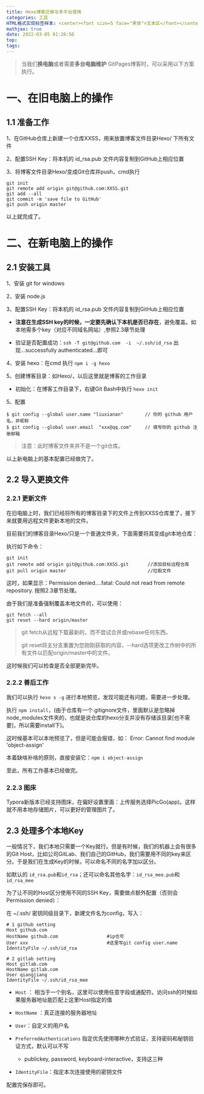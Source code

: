 ```yaml
---
title: Hexo博客迁移与多平台使用
categories: 工具
HTML格式实现标签样本: <center><font size=5 face="黑体">文本区</font></center>
mathjax: true
date: 2022-03-05 01:26:56
top:
tags:
---
```




> 当我们**换电脑**或者需要**多台电脑维护** GitPages博客时，可以采用以下方案执行。

# 一、在旧电脑上的操作

## 1.1 准备工作

1、在GitHub仓库上新建一个仓库XXSS，用来放置博客文件目录Hexo/ 下所有文件

2、配置SSH Key：将本机的 id_rsa.pub 文件内容复制到GitHub上相应位置

3、将博客文件目录Hexo/变成Git仓库并push，cmd执行

```
git init
git remote add origin git@github.com:XXSS.git
git add --all
git commit -m 'save file to GitHub'
git push origin master
```

以上就完成了。



# 二、在新电脑上的操作

## 2.1 安装工具

1、安装 git for windows

2、安装 node.js

3、配置SSH Key：将本机的 id_rsa.pub 文件内容复制到GitHub上相应位置

- **注意在生成SSH key的时候，一定要先确认下本机是否已存在**，避免覆盖。如本地需多个key（对应不同域名网站）,参照2.3章节处理

- 验证是否配置成功：`ssh -T git@github.com  -i  ~/.ssh/id_rsa` 出现...successfully authenticated...即可

4、安装 hexo：在cmd 执行 `npm i -g hexo`

5、创建博客目录：如Hexo/，以后这里就是博客的工作目录

- 初始化：在博客工作目录下，右键Git Bash中执行 `hexo init`

5、配置

```
$ git config --global user.name "liuxianan"        // 你的 github 用户名，非昵称
$ git config --global user.email  "xxx@qq.com"     // 填写你的 github 注册邮箱
```

> 注意：此时博客文件夹并不是一个git仓库。

以上新电脑上的基本配置已经做完了。

## 2.2 导入更换文件

### 2.2.1 更新文件

在旧电脑上时，我们已经将所有的博客目录下的文件上传到XXSS仓库里了，接下来就要用远程文件更新本地的文件。

目前我们的博客目录Hexo/只是一个普通文件夹，下面需要将其变成git本地仓库：

执行如下命令：

```
git init
git remote add origin git@github.com:XXSS.git       //添加目标远程仓库
git pull origin master                              //拉取文件
```

  这时，如果显示：Permission denied....fatal: Could not read from remote repository. 按照2.3章节处理。

由于我们是准备强制覆盖本地文件的，可以使用：

```
git fetch --all
git reset --hard origin/master
```

> git fetch从远程下载最新的，而不尝试合并或rebase任何东西。
>
> git reset将主分支重置为您刚刚获取的内容，--hard选项更改工作树中的所有文件以匹配origin/master中的文件。

这时候我们可以检查是否全部更新完毕。

### 2.2.2 善后工作

我们可以执行 `hexo s -g` 进行本地预览，发现可能还有问题，需要进一步处理。

执行 `npm install`，(由于仓库有一个.gitignore文件，里面默认是忽略掉 node_modules文件夹的，也就是说仓库的hexo分支并没有存储该目录[也不需要]，所以需要install下)。

这时候基本可以本地预览了，但是可能会报错，如： Error: Cannot find module 'object-assign'

本着缺啥补啥的原则，直接安装它：`npm i object-assign`

至此，所有工作基本已经做完。

### 2.2.3 图床

Typora新版本已经支持图床，在偏好设置里面：上传服务选择PicGo(app)。这样就不用本地存储图片，可以更好的管理图片了。



## 2.3 处理多个本地Key

一般情况下，我们本地只需要一个Key就行。但是有时候，我们的机器上会有很多的Git Host，比如公司GitLab、我们自己的GitHub，我们需要用不同的key来区分。于是我们在生成Key的时候，可以命名不同的名字加以区分。

如默认的  `id_rsa.pub`和`id_rsa`；还可以命名其他名字：`id_rsa_mee.pub`和`id_rsa_mee`

为了让不同的Host区分使用不同的SSH Key，需要做点额外配置（否则会Permission denied）：

在 ~/.ssh/ 密钥同级目录下，新建文件名为config，写入：

```
# 1 github setting 
Host github.com                      
HostName github.com                  #ip也可
User xxx                             #这里写git config user.name
IdentityFile ~/.ssh/id_rsa
 
# 2 gitlab setting
Host gitlab.com                       
HostName gitlab.com
User qiangjiang
IdentityFile ~/.ssh/id_rsa_mee
```

-  `Host` ： 相当于一个别名，这里可以使用任意字段或通配符。访问ssh的时候如果服务器地址能匹配上这里Host指定的值

- `HostName` ：真正连接的服务器地址

- `User`：自定义的用户名

- `PreferredAuthentications` 指定优先使用哪种方式验证，支持密码和秘钥验证方式，默认可以不写
  - publickey, password, keyboard-interactive，支持这三种

- `IdentityFile`：指定本次连接使用的密钥文件

配置完保存即可。










